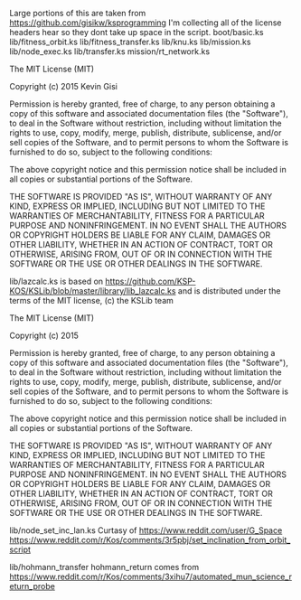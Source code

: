 Large portions of this are taken from https://github.com/gisikw/ksprogramming
I'm collecting all of the license headers hear so they dont take up space in the script.
boot/basic.ks
lib/fitness_orbit.ks
lib/fitness_transfer.ks
lib/knu.ks
lib/mission.ks
lib/node_exec.ks
lib/transfer.ks
mission/rt_network.ks

The MIT License (MIT)

Copyright (c) 2015 Kevin Gisi

Permission is hereby granted, free of charge, to any person obtaining
a copy of this software and associated documentation files (the
"Software"), to deal in the Software without restriction, including
without limitation the rights to use, copy, modify, merge, publish,
distribute, sublicense, and/or sell copies of the Software, and to
permit persons to whom the Software is furnished to do so, subject to
the following conditions:

The above copyright notice and this permission notice shall be
included in all copies or substantial portions of the Software.

THE SOFTWARE IS PROVIDED "AS IS", WITHOUT WARRANTY OF ANY KIND,
EXPRESS OR IMPLIED, INCLUDING BUT NOT LIMITED TO THE WARRANTIES OF
MERCHANTABILITY, FITNESS FOR A PARTICULAR PURPOSE AND
NONINFRINGEMENT. IN NO EVENT SHALL THE AUTHORS OR COPYRIGHT HOLDERS BE
LIABLE FOR ANY CLAIM, DAMAGES OR OTHER LIABILITY, WHETHER IN AN ACTION
OF CONTRACT, TORT OR OTHERWISE, ARISING FROM, OUT OF OR IN CONNECTION
WITH THE SOFTWARE OR THE USE OR OTHER DEALINGS IN THE SOFTWARE.

lib/lazcalc.ks is based on https://github.com/KSP-KOS/KSLib/blob/master/library/lib_lazcalc.ks
and is distributed under the terms of the MIT license, (c) the KSLib team

The MIT License (MIT)

Copyright (c) 2015

Permission is hereby granted, free of charge, to any person obtaining a copy
of this software and associated documentation files (the "Software"), to deal
in the Software without restriction, including without limitation the rights
to use, copy, modify, merge, publish, distribute, sublicense, and/or sell
copies of the Software, and to permit persons to whom the Software is
furnished to do so, subject to the following conditions:

The above copyright notice and this permission notice shall be included in all
copies or substantial portions of the Software.

THE SOFTWARE IS PROVIDED "AS IS", WITHOUT WARRANTY OF ANY KIND, EXPRESS OR
IMPLIED, INCLUDING BUT NOT LIMITED TO THE WARRANTIES OF MERCHANTABILITY,
FITNESS FOR A PARTICULAR PURPOSE AND NONINFRINGEMENT. IN NO EVENT SHALL THE
AUTHORS OR COPYRIGHT HOLDERS BE LIABLE FOR ANY CLAIM, DAMAGES OR OTHER
LIABILITY, WHETHER IN AN ACTION OF CONTRACT, TORT OR OTHERWISE, ARISING FROM,
OUT OF OR IN CONNECTION WITH THE SOFTWARE OR THE USE OR OTHER DEALINGS IN THE
SOFTWARE.

lib/node_set_inc_lan.ks Curtasy of https://www.reddit.com/user/G_Space
https://www.reddit.com/r/Kos/comments/3r5pbj/set_inclination_from_orbit_script

lib/hohmann_transfer hohmann_return comes from https://www.reddit.com/r/Kos/comments/3xihu7/automated_mun_science_return_probe
